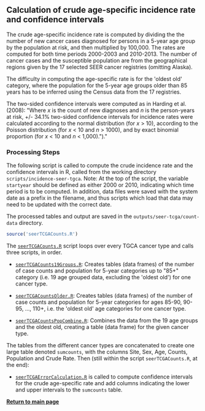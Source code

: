 ## Calculation of crude age-specific incidence rate and confidence intervals	

The crude age-specific incidence rate is computed by dividing the the number of new cancer cases diagnosed for persons in a 5-year age group by the population at risk, and then multiplied by 100,000.  The rates are computed for both time periods 2000-2003 and 2010-2013.  The number of cancer cases and the susceptible population are from the geographical regions given by the 17 selected SEER cancer registries (omitting Alaska).

The difficulty in computing the age-specific rate is for the 'oldest old' category, where the population for the 5-year age groups older than 85 years has to be inferred using the Census data from the 17 registries.

The two-sided confidence intervals were computed as in Harding et al. (2008): "Where *x* is the count of new diagnoses and *n* is the person-years at risk, +/- 34.1% two-sided confidence intervals for incidence rates were calculated according to the normal distribution (for *x* > 10), according to the Poisson distribution (for *x* < 10 and *n* > 1000), and by exact binomial proportion (for *x* < 10 and *n* < 1,000).")."

### Processing Steps

The following script is called to compute the crude incidence rate and the confidence intervals in R, called from the working directory `scripts/incidence-seer-tgca`. Note: At the top of the script, the variable `startyear` should be defined as either 2000 or 2010, indicating which time period is to be computed.  In addition, data files were saved with the system date as a prefix in the filename, and thus scripts which load that data may need to be updated with the correct date.

The processed tables and output are saved in the `outputs/seer-tcga/count-data` directory.

```r
source('seerTCGACounts.R')
```

The [`seerTCGACounts.R`](https://github.com/canghel/cancer-incidence-v5/blob/main/scripts/incidence-seer-tcga/seerTCGACounts.R) script loops over every TGCA cancer type and calls three scripts, in order.

*   [`seerTCGACounts19Groups.R`](https://github.com/canghel/cancer-incidence-v5/blob/main/scripts/incidence-seer-tcga/seerTCGACounts19Groups.R):  Creates tables (data frames) of the number of case counts and population for 5-year categories up to "85+" category (i.e. 19 age grouped data, excluding the 'oldest old') for one cancer type.


*   [`seerTCGACountsOlder.R`](https://github.com/canghel/cancer-incidence-v5/blob/main/scripts/incidence-seer-tcga/seerTCGACountsOlder.R):  Creates tables (data frames) of the number of case counts and population for 5-year categories for ages 85-90, 90-95, ..., 110+, i.e. the 'oldest old' age categories for one cancer type.

*   [`seerTCGACountsPopCombine.R`](https://github.com/canghel/cancer-incidence-v5/blob/main/scripts/incidence-seer-tcga/seerTCGACountsPopCombine.R): Combines the data from the 19 age groups and the oldest old, creating a table (data frame) for the given cancer type.

The tables from the different cancer types are concatenated to create one large table denoted `sumcounts`, with the columns Site, Sex, Age, Counts, Population and Crude Rate.  Then (still within the script `seerTCGACounts.R`, at the end):

*	[`seerTCGAErrorCalculation.R`](https://github.com/canghel/cancer-incidence-v5/blob/main/scripts/incidence-seer-tcga/seerTCGAErrorCalculation.R) is called to compute confidence intervals for the crude age-specific rate and add columns indicating the lower and upper intervals to the `sumcounts` table.


[**Return to main page**](https://canghel.github.io/cancer-incidence-v5)
